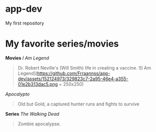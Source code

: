 # app-dev
My first repository
# My favorite series/movies

**Movies**
*I Am Legend*
> Dr. Robert Neville's (Will Smith) life in creating a vaccine.
![I Am Legend](https://github.com/Frraannss/app-dev/assets/152124973/329823c7-2a95-46e4-a355-01e2b313dac5.png = 250x250)


*Apocalypto*
> Old  but Gold, a captured hunter runs and fights to survive

**Series**
*The Walking Dead*
> Zombie apocalypse.

